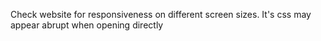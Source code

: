 Check website for responsiveness on different screen sizes. It's css may appear abrupt when opening directly 









